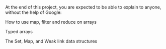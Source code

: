 At the end of this project, you are expected to be able to explain to anyone, without the help of Google:

How to use map, filter and reduce on arrays

Typed arrays

The Set, Map, and Weak link data structures